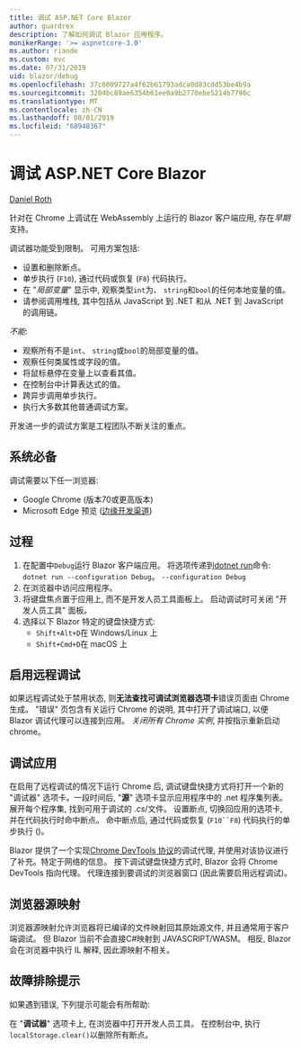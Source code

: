 ```yaml
---
title: 调试 ASP.NET Core Blazor
author: guardrex
description: 了解如何调试 Blazor 应用程序。
monikerRange: '>= aspnetcore-3.0'
ms.author: riande
ms.custom: mvc
ms.date: 07/31/2019
uid: blazor/debug
ms.openlocfilehash: 37c6009727a4f62b61793adca0d83cdd53be4b9a
ms.sourcegitcommit: 3204bc89ae6354b61ee0a9b2770ebe5214b7790c
ms.translationtype: MT
ms.contentlocale: zh-CN
ms.lasthandoff: 08/01/2019
ms.locfileid: "68948367"
---
```

# <a name="debug-aspnet-core-blazor"></a>调试 ASP.NET Core Blazor

[Daniel Roth](https://github.com/danroth27)

针对在 Chrome 上调试在 WebAssembly 上运行的 Blazor 客户端应用, 存在*早期*支持。

调试器功能受到限制。 可用方案包括:

* 设置和删除断点。
* 单步执行 (`F10`), 通过代码或恢复 (`F8`) 代码执行。
* 在 "*局部变量*" 显示中, 观察类型`int`为、 `string`和`bool`的任何本地变量的值。
* 请参阅调用堆栈, 其中包括从 JavaScript 到 .NET 和从 .NET 到 JavaScript 的调用链。

*不能*:

* 观察所有不是`int`、 `string`或`bool`的局部变量的值。
* 观察任何类属性或字段的值。
* 将鼠标悬停在变量上以查看其值。
* 在控制台中计算表达式的值。
* 跨异步调用单步执行。
* 执行大多数其他普通调试方案。

开发进一步的调试方案是工程团队不断关注的重点。

## <a name="prerequisites"></a>系统必备

调试需要以下任一浏览器:

* Google Chrome (版本70或更高版本)
* Microsoft Edge 预览 ([边缘开发渠道](https://www.microsoftedgeinsider.com))

## <a name="procedure"></a>过程

1. 在配置中`Debug`运行 Blazor 客户端应用。 将选项传递到[dotnet run](/dotnet/core/tools/dotnet-run)命令: `dotnet run --configuration Debug`。 `--configuration Debug`
1. 在浏览器中访问应用程序。
1. 将键盘焦点置于应用上, 而不是开发人员工具面板上。 启动调试时可关闭 "开发人员工具" 面板。
1. 选择以下 Blazor 特定的键盘快捷方式:
   * `Shift+Alt+D`在 Windows/Linux 上
   * `Shift+Cmd+D`在 macOS 上

## <a name="enable-remote-debugging"></a>启用远程调试

如果远程调试处于禁用状态, 则**无法查找可调试浏览器选项卡**错误页面由 Chrome 生成。 "错误" 页包含有关运行 Chrome 的说明, 其中打开了调试端口, 以便 Blazor 调试代理可以连接到应用。 *关闭所有 Chrome 实例*, 并按指示重新启动 chrome。

## <a name="debug-the-app"></a>调试应用

在启用了远程调试的情况下运行 Chrome 后, 调试键盘快捷方式将打开一个新的 "调试器" 选项卡。一段时间后, "**源**" 选项卡显示应用程序中的 .net 程序集列表。 展开每个程序集, 找到可用于调试的 *.cs*/文件。 设置断点, 切换回应用的选项卡, 并在代码执行时命中断点。 命中断点后, 通过代码或恢复 (`F10``F8`) 代码执行的单步执行 ()。

Blazor 提供了一个实现[Chrome DevTools 协议](https://chromedevtools.github.io/devtools-protocol/)的调试代理, 并使用对该协议进行了补充。特定于网络的信息。 按下调试键盘快捷方式时, Blazor 会将 Chrome DevTools 指向代理。 代理连接到要调试的浏览器窗口 (因此需要启用远程调试)。

## <a name="browser-source-maps"></a>浏览器源映射

浏览器源映射允许浏览器将已编译的文件映射回其原始源文件, 并且通常用于客户端调试。 但 Blazor 当前不会直接C#映射到 JAVASCRIPT/WASM。 相反, Blazor 会在浏览器中执行 IL 解释, 因此源映射不相关。

## <a name="troubleshooting-tip"></a>故障排除提示

如果遇到错误, 下列提示可能会有所帮助:

在 "**调试器**" 选项卡上, 在浏览器中打开开发人员工具。 在控制台中, 执行`localStorage.clear()`以删除所有断点。
